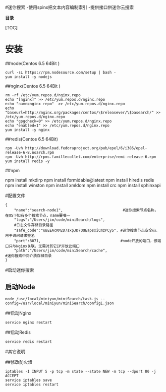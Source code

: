 #迷你搜索
-使用spinx把文本内容编制索引
-提供接口供迷你云搜索

**目录**

[TOC] 

# 安装
##node(Centos 6.5 64Bit )

	curl -sL https://rpm.nodesource.com/setup | bash -
	yum install -y nodejs

##nginx(Centos 6.5 64Bit )

	rm -rf /etc/yum.repos.d/nginx.repo
	echo "[nginx]" >> /etc/yum.repos.d/nginx.repo
	echo "name=nginx repo"  >> /etc/yum.repos.d/nginx.repo
	echo "baseurl=http://nginx.org/packages/centos/\$releasever/\$basearch/" >> /etc/yum.repos.d/nginx.repo
	echo "gpgcheck=0" >> /etc/yum.repos.d/nginx.repo
	echo "enabled=1" >> /etc/yum.repos.d/nginx.repo
	yum install -y nginx

##redis(Centos 6.5 64Bit) 

	rpm -Uvh http://download.fedoraproject.org/pub/epel/6/i386/epel-release-6-8.noarch.rpm
	rpm -Uvh http://rpms.famillecollet.com/enterprise/remi-release-6.rpm
	yum install redis -y

##npm

npm install mkdirp
npm install formidable@latest
npm install hiredis redis
npm install winston
npm install xmldom
npm install crc
npm install sphinxapi

#配置文件

	{
		"name":"search-node1",                           #迷你搜索节点名称，在OS下如有多个搜索节点，name要唯一
		"logs":"/Users/jim/code/miniSearch/logs",
		#日志文件存储目录路径
		"safe_code":"uBEEAcKM2D7sxpJD7QQEapsxiCmzPCyS", #迷你搜索节点安全码，用于访问请求签名
		"port":8071,                                    #node开放的端口，该端口只与Nginx关联，无需对其它IP开放此端口
		"path":"/Users/jim/code/miniSearch/cache",                                       #迷你搜索中间介质存储目录 
	}
#启动迷你搜索

## 启动Node

	node /usr/local/miniyun/miniSearch/task.js --config=/usr/local/miniyun/miniSearch/config1.json

##启动Nginx

	service nginx restart

##启动Redis

	service redis restart

#其它说明

##修改防火墙

	iptables -I INPUT 5 -p tcp -m state --state NEW -m tcp --dport 80 -j ACCEPT
	service iptables save
	service iptables restart